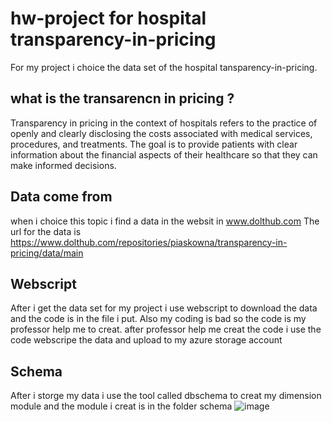 # hw-project for hospital transparency-in-pricing
For my project i choice the data set of the hospital tansparency-in-pricing.
## what is the transarencn in pricing ?
Transparency in pricing in the context of hospitals refers to the practice of openly and clearly disclosing the costs associated with medical services, procedures, and treatments. The goal is to provide patients with clear information about the financial aspects of their healthcare so that they can make informed decisions.
## Data come from
when i choice this topic i find a data in the websit in www.dolthub.com The url for the data is https://www.dolthub.com/repositories/piaskowna/transparency-in-pricing/data/main
## Webscript
After i get the data set for my project i use webscript to download the data and the code is in the file i put. Also my coding is bad so the code is my professor help me to creat. after professor help me creat the code i use the code webscripe the data and upload to my azure storage account
## Schema
After i storge my data i use the tool called dbschema to creat my dimension module and the module i creat is in the folder schema
![image](https://github.com/fuleichencis2300/hw-project/assets/121892294/787c8121-e004-49c0-941e-4c1863de0cca)
